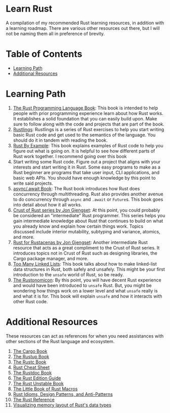 # Learn Rust
A compilation of my recommended Rust learning resources, in addition with a learning roadmap. There are various other resources out there, but I will not be naming them all in preference of brevity.

# Table of Contents

- [Learning Path](#learning-path)
- [Additional Resources](#additional-resources)

# Learning Path

1. [The Rust Programming Language Book](https://doc.rust-lang.org/stable/book/): This book is intended to help people with prior programming experience learn about how Rust works. It establishes a solid foundation that you can easily build upon. Make sure to follow along with the code and projects that are part of the book.
2. [Rustlings](https://github.com/rust-lang/rustlings): Rustlings is a series of Rust exercises to help you start writing basic Rust code and get used to the semantics of the language. You should do it in tandem with reading the book.
3. [Rust By Example](https://doc.rust-lang.org/rust-by-example/): This book explains examples of Rust code to help you figure out what is going on. It is helpful to see how different parts of Rust work together. I recommend going over this book 
5. Start writing some Rust code. Figure out a project that aligns with your interests and start writing it in Rust. Some easy programs to make as a Rust beginner are programs that take user input, CLI applications, and basic web APIs. You should have enough knowledge by this point to write said projects.
6. [async/.await Book](https://rust-lang.github.io/async-book/): The Rust book introduces how Rust does concurrency through multithreading. Rust also provides another avenue to do concurrency through `async` and `.await` or `Future`s. This book goes into detail about how it all works.
7. [Crust of Rust series by Jon Gjengset](https://youtube.com/playlist?list=PLqbS7AVVErFiWDOAVrPt7aYmnuuOLYvOa): At this point, you could probably be considered an "intermediate" Rust programmer. This series helps you gain intermediate knowledge about Rust that continues to build on what you already know and explain how certain things work. Topics discussed include interior mutability, subtyping and variance, atomics, and more.
8. [Rust for Rustacenas by Jon Gjengset](https://www.amazon.com/Rust-Rustaceans-Programming-Experienced-Developers-ebook/dp/B0957SWKBS): Another intermediate Rust resource that acts as a great compliment to the Crust of Rust series. It introduces topics not in Crust of Rust such as designing libraries, the Cargo package manager, and more.
9. [Too Many Linked Lists](https://rust-unofficial.github.io/too-many-lists/): This book talks about how to make linked-list data structures in Rust, both safely and unsafely. This might be your first introduction to the `unsafe` world of Rust, so be ready.
10. [The Rustonomicon](https://doc.rust-lang.org/stable/nomicon/): By this point, you will have decent Rust experience and would have been introduced to `unsafe` Rust. But, you might be wondering how things work on a lower level and what `unsafe` really is and what it is for. This book will explain `unsafe` and how it interacts with other Rust code.
  
# Additional Resources

These resources can act as references for when you need assistances with other sections of the Rust language and ecosystem.

1. [The Cargo Book](https://doc.rust-lang.org/cargo/)
2. [The Rustup Book](https://rust-lang.github.io/rustup/)
3. [The Rustc Book](https://doc.rust-lang.org/rustc/what-is-rustc.html)
4. [Rust Cheat Sheet](https://cheats.rs)
5. [The Rustdoc Book](https://doc.rust-lang.org/rustdoc/index.html)
6. [The Rust Edition Guide](https://doc.rust-lang.org/edition-guide/index.html)
7. [The Rust Unstable Book](https://doc.rust-lang.org/nightly/unstable-book/index.html)
8. [The Little Book of Rust Macros](https://danielkeep.github.io/tlborm/book/)
9. [Rust Idioms, Design Patterns, and Anti-Patterns](https://rust-unofficial.github.io/patterns/intro.html)
10. [The Rust Reference](https://doc.rust-lang.org/reference/introduction.html)
11. [Visualizing memory layout of Rust's data types](https://www.youtube.com/watch?v=rDoqT-a6UFg)
